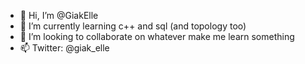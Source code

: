 - 👋 Hi, I’m @GiakElle
- 🌱 I’m currently learning c++ and sql (and topology too)
- 💞️ I’m looking to collaborate on whatever make me learn something
- 📫 Twitter: @giak_elle

<!---
GiakElle/GiakElle is a ✨ special ✨ repository because its `README.md` (this file) appears on your GitHub profile.
You can click the Preview link to take a look at your changes.
--->
